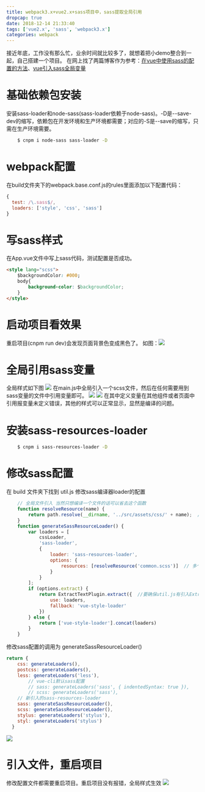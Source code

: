 ```yaml
---
title: webpack3.x+vue2.x+sass项目中，sass提取全局引用
dropcap: true
date: 2018-12-14 21:33:40
tags: ['vue2.x', 'sass', 'webpack3.x']
categories: webpack
---
```

接近年底，工作没有那么忙，业余时间就比较多了，就想着把小demo整合到一起，自己搭建一个项目。
在网上找了两篇博客作为参考：[在vue中使用sass的配置的方法](https://blog.csdn.net/lily2016n/article/details/75309492)、[vue引入sass全局变量](https://blog.csdn.net/qq_27868533/article/details/79651659)
# **基础依赖包安装**
安装sass-loader和node-sass(sass-loader依赖于node-sass)。-D是--save-dev的缩写，依赖包在开发环境和生产环境都需要；对应的-S是--save的缩写，只需在生产环境需要。
```bash
    $ cnpm i node-sass sass-loader -D
```
# **webpack配置**
在build文件夹下的webpack.base.conf.js的rules里面添加以下配置代码：
```javascript
{
  test: /\.sass$/,
  loaders: ['style', 'css', 'sass']
}
```
# **写sass样式**
在App.vue文件中写上sass代码，测试配置是否成功。
```html
<style lang="scss">
    $backgroundColor: #000;
    body{
        background-color: $backgroundColor;
    }
</style>
```
# **启动项目看效果**
重启项目(cnpm run dev)会发现页面背景色变成黑色了。
如图：![](./sassExtract/config.png)
# **全局引用sass变量**
全局样式如下图
![](./sassExtract/commonscss.png)
在main.js中全局引入一个scss文件，然后在任何需要用到sass变量的文件中引用变量即可。
![](./sassExtract/mainjs.png)
![](./sassExtract/usage.png)
在其中定义变量在其他组件或者页面中引用报变量未定义错误，其他的样式可以正常显示，显然是编译的问题。
# **安装sass-resources-loader**
```bash
    $ cnpm i sass-resources-loader -D
```
# **修改sass配置**
在 build 文件夹下找到 util.js 修改sass编译器loader的配置
```javascript
    // 全局文件引入 当然只想编译一个文件的话可以省去这个函数
    function resolveResource(name) {
        return path.resolve(__dirname, '../src/assets/css/' + name);  //我把提取的样式放在src/assets/css下
    }
    function generateSassResourceLoader() {
        var loaders = [
            cssLoader,
            'sass-loader',
            {
                loader: 'sass-resources-loader',
                options: {
                    resources: [resolveResource('common.scss')]  // 多个文件时用数组的形式传入，单个文件时可以直接使用 path.resolve(__dirname, '../src/assets/css/common.scss'
                }
            }
        ];
        if (options.extract) {
            return ExtractTextPlugin.extract({  //要确保util.js有引入ExtractTextPlugin这个插件，通常都是有的
                use: loaders,
                fallback: 'vue-style-loader'
            })
        } else {
            return ['vue-style-loader'].concat(loaders)
        }
    }
```
修改sass配置的调用为 generateSassResourceLoader()
```javascript
return {
    css: generateLoaders(),
    postcss: generateLoaders(),
    less: generateLoaders('less'),
        // vue-cli默认sass配置
        // sass: generateLoaders('sass', { indentedSyntax: true }), 
        // scss: generateLoaders('sass'),
    // 新引入的sass-resources-loader
    sass: generateSassResourceLoader(),
    scss: generateSassResourceLoader(),
    stylus: generateLoaders('stylus'),
    styl: generateLoaders('stylus')
  }
```
![](./sassExtract/utils.png)
# **引入文件，重启项目**
修改配置文件都需要重启项目。重启项目没有报错，全局样式生效
![](./sassExtract/result.png)